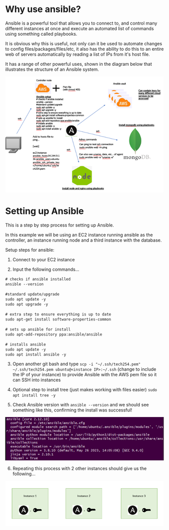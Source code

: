 # Why use ansible?

Ansible is a powerful tool that allows you to connect to, and control many different instances at once and execute an automated list of commands using something called playbooks.

It is obvious why this is useful, not only can it be used to automate changes to config files/packages/files/etc, it also has the ability to do this to an entire web of servers automatically by reading a list of IPs from it's host file.

It has a range of other powerful uses, shown in the diagram below that illustrates the structure of an Ansible system.

![Alt text](ansiblediag.png)

# Setting up Ansible

This is a step by step process for setting up Ansible.

In this example we will be using an EC2 instance running ansible as the controller, an instance running node and a third instance with the database.

Setup steps for ansible:

1. Connect to your EC2 instance

2. Input the following commands...
```
# checks if ansible installed
ansible --version

#standard update/upgrade
sudo apt update -y
sudo apt upgrade -y

# extra step to ensure everything is up to date
sudo apt-get install software-properties-common

# sets up ansible for install
sudo apt-add-repository ppa:ansible/ansible

# installs ansible
sudo apt update -y
sudo apt install ansible -y
```

3. Open another git bash and type `scp -i "~/.ssh/tech254.pem" ~/.ssh/tech254.pem ubuntu@<instance IP>:~/.ssh` (change to include the IP of your instance) to provide Ansible with the AWS pem file so it can SSH into instances

4. Optional step to install tree (just makes working with files easier) `sudo apt install tree -y`

5. Check Ansible version with `ansible --version` and we should see something like this, confirming the install was successful!

![Alt text](ansibleversion.png)

6. Repeating this process with 2 other instances should give us the following...

![Alt text](3instance.png)